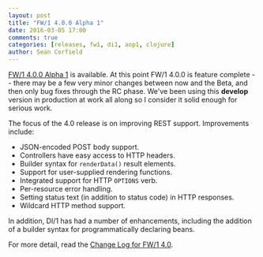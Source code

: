 ```yaml
---
layout: post
title: "FW/1 4.0.0 Alpha 1"
date: 2016-03-05 17:00
comments: true
categories: [releases, fw1, di1, aop1, clojure]
author: Sean Corfield
---
```

[FW/1 4.0.0 Alpha 1](https://github.com/framework-one/fw1/releases/tag/v4.0.0-alpha1) is available. At this point FW/1 4.0.0 is feature complete -- there may be a few very minor changes between now and the Beta, and then only bug fixes through the RC phase. We've been using this **develop** version in production at work all along so I consider it solid enough for serious work.<!-- more -->

The focus of the 4.0 release is on improving REST support. Improvements include:

* JSON-encoded POST body support.
* Controllers have easy access to HTTP headers.
* Builder syntax for `renderData()` result elements.
* Support for user-supplied rendering functions.
* Integrated support for HTTP `OPTIONS` verb.
* Per-resource error handling.
* Setting status text (in addition to status code) in HTTP responses.
* Wildcard HTTP method support.

In addition, DI/1 has had a number of enhancements, including the addition of a builder syntax for programmatically declaring beans.

For more detail, read the [Change Log for FW/1 4.0](http://framework-one.github.io/documentation/4.0/changes.html).
